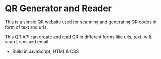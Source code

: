 # QR Generator and Reader

This is a simple QR website used for scanning and generating QR codes in form of text and urls.

This QR API can create and read QR in different forms like urls, text, wifi, vcard, sms and email 

- Build in JavaScript, HTML &amp; CSS
